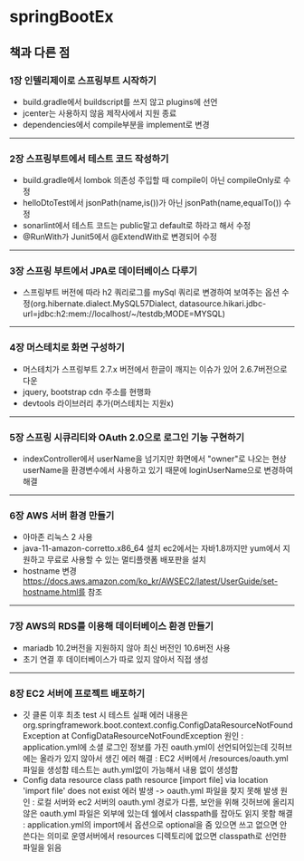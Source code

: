 # springBootEx

## 책과 다른 점

### 1장 인텔리제이로 스프링부트 시작하기
- build.gradle에서 buildscript를 쓰지 않고 plugins에 선언
- jcenter는 사용하지 않음 제작사에서 지원 종료
- dependencies에서 compile부분을 implement로 변경

---

### 2장 스프링부트에서 테스트 코드 작성하기
- build.gradle에서 lombok 의존성 주입할 때 compile이 아닌 compileOnly로 수정
- helloDtoTest에서 jsonPath(name,is())가 아닌 jsonPath(name,equalTo()) 수정
- sonarlint에서 테스트 코드는 public말고 default로 하라고 해서 수정
- @RunWith가 Junit5에서 @ExtendWith로 변경되어 수정 

---

### 3장 스프링 부트에서 JPA로 데이터베이스 다루기
- 스프링부트 버전에 따라 h2 쿼리로그를 mySql 쿼리로 변경하여 보여주는 옵션 수정(org.hibernate.dialect.MySQL57Dialect, datasource.hikari.jdbc-url=jdbc:h2:mem://localhost/~/testdb;MODE=MYSQL)

---

### 4장 머스테치로 화면 구성하기
- 머스테치가 스프링부트 2.7.x 버전에서 한글이 깨지는 이슈가 있어 2.6.7버전으로 다운
- jquery, bootstrap cdn 주소를 현행화
- devtools 라이브러리 추가(머스테치는 지원x)

---

### 5장 스프링 시큐리티와 OAuth 2.0으로 로그인 기능 구현하기
- indexController에서 userName을 넘기지만 화면에서 "owner"로 나오는 현상 userName을 환경변수에서 사용하고 있기 때문에
loginUserName으로 변경하여 해결

---

### 6장 AWS 서버 환경 만들기
- 아마존 리눅스 2 사용
- java-11-amazon-corretto.x86_64 설치 ec2에서는 자바1.8까지만 yum에서 지원하고 무료로 사용할 수 있는 멀티플랫폼 배포판을 설치
- hostname 변경 https://docs.aws.amazon.com/ko_kr/AWSEC2/latest/UserGuide/set-hostname.html를 참조

---

### 7장 AWS의 RDS를 이용해 데이터베이스 환경 만들기
- mariadb 10.2버전을 지원하지 않아 최신 버전인 10.6버전 사용
- 초기 연결 후 데이터베이스가 따로 있지 않아서 직접 생성

---

### 8장 EC2 서버에 프로젝트 배포하기
- 깃 클론 이후 최초 test 시 테스트 실패 에러 내용은 org.springframework.boot.context.config.ConfigDataResourceNotFoundException at ConfigDataResourceNotFoundException
  원인 : application.yml에 소셜 로그인 정보를 가진 oauth.yml이 선언되어있는데 깃허브에는 올라가 있지 않아서 생긴 에러
  해결 : EC2 서버에서 /resources/oauth.yml 파일을 생성함 테스트는 auth.yml없이 가능해서 내용 없이 생성함
- Config data resource class path resource [import file] via location 'import file' does not exist 에러 발생 -> oauth.yml 파일을 찾지 못해 발생
  원인 : 로컬 서버와 ec2 서버의 oauth.yml 경로가 다름, 보안을 위해 깃허브에 올리지 않은 oauth.yml 파일은 외부에 있는데 쉘에서 classpath를 잡아도 읽지 못함
  해결 : application.yml의 import에서 옵션으로 optional을 줌 있으면 쓰고 없으면 안 쓴다는 의미로 운영서버에서 resources 디렉토리에 없으면 classpath로 선언한 파일을 읽음









